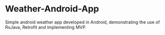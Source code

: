 # Weather-Android-App
Simple android weather app developed in Android, demonstrating the use of RxJava, Retrofit and implementing MVP.
